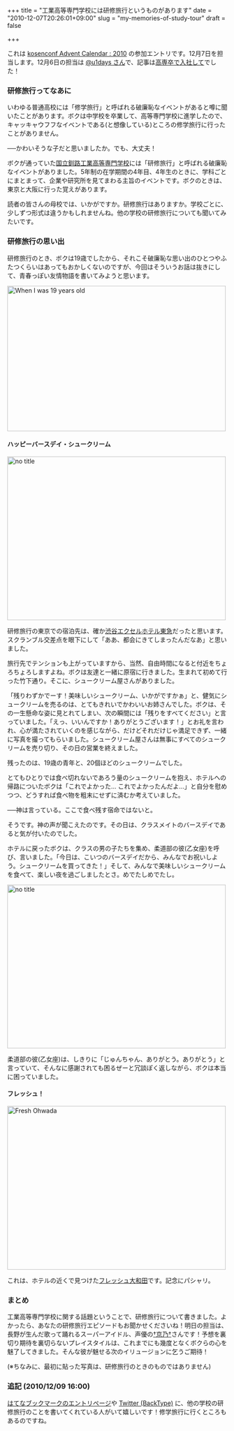 +++
title = "工業高等専門学校には研修旅行というものがあります"
date = "2010-12-07T20:26:01+09:00"
slug = "my-memories-of-study-tour"
draft = false

+++

<p>これは <a href="http://atnd.org/events/10508" title="kosenconf Advent Calendar : 2010 : ATND">kosenconf Advent Calendar : 2010</a> の参加エントリです。12月7日を担当します。12月6日の担当は <a href="http://twitter.com/#!/u1days" title="u1days/ゆーいち (u1days) on Twitter">@u1days さん</a>で、記事は<a href="http://u1days.cocolog-nifty.com/blog/2010/12/post-39c5.html" title="高専卒で入社して: u1daysの勉強ノート">高専卒で入社して</a>でした！</p>
<h3>研修旅行ってなあに</h3>
<p>いわゆる普通高校には「修学旅行」と呼ばれる破廉恥なイベントがあると噂に聞いたことがあります。ボクは中学校を卒業して、高等専門学校に進学したので、キャッキャウフフなイベントである(と想像している)ところの修学旅行に行ったことがありません。</p>
<p>──かわいそうな子だと思いましたか。でも、大丈夫！</p>
<p>ボクが通っていた<a href="http://www.kushiro-ct.ac.jp/" title="公式ウェブサイト - 釧路高専">国立釧路工業高等専門学校</a>には「研修旅行」と呼ばれる破廉恥なイベントがありました。5年制の在学期間の4年目、4年生のときに、学科ごとにまとまって、企業や研究所を見てまわる主旨のイベントです。ボクのときは、東京と大阪に行った覚えがあります。</p>
<p>読者の皆さんの母校では、いかがですか。研修旅行はありますか。学校ごとに、少しずつ形式は違うかもしれませんね。他の学校の研修旅行についても聞いてみたいです。</p>
<h3>研修旅行の思い出</h3>
<p>研修旅行のとき、ボクは19歳でしたから、それこそ破廉恥な思い出のひとつやふたつくらいはあってもおかしくないのですが、今回はそういうお話は抜きにして、青春っぽい友情物語を書いてみようと思います。</p>
<p><a href="http://www.flickr.com/photos/june29/5240943050/" title="When I was 19 years old by june29, on Flickr"><img src="http://farm6.static.flickr.com/5048/5240943050_951274afba.jpg" width="500" height="333" alt="When I was 19 years old" /></a></p>
<h4>ハッピーバースデイ・シュークリーム</h4>
<p><a href="http://www.flickr.com/photos/june29/93191052/" title="no title by june29, on Flickr"><img src="http://farm1.static.flickr.com/14/93191052_08e6f29dcc.jpg" width="500" height="375" alt="no title" /></a></p>
<p>研修旅行の東京での宿泊先は、確か<a href="http://www.shibuya-e.tokyuhotels.co.jp/ja/index.html" title="渋谷エクセルホテル東急">渋谷エクセルホテル東急</a>だったと思います。スクランブル交差点を眼下にして「ああ、都会にきてしまったんだなあ」と思いました。</p>
<p>旅行先でテンションも上がっていますから、当然、自由時間になると付近をちょろちょろしますよね。ボクは友達と一緒に原宿に行きました。生まれて初めて行った竹下通り。そこに、シュークリーム屋さんがありました。</p>
<p>「残りわずかでーす！美味しいシュークリーム、いかがですかぁ」と、健気にシュークリームを売るのは、とてもきれいでかわいいお姉さんでした。ボクは、その一生懸命な姿に見とれてしまい、次の瞬間には「残りをすべてください」と言っていました。「えっ、いいんですか！ありがとうございます！」とお礼を言われ、心が満たされていくのを感じながら、だけどそれだけじゃ満足できず、一緒に写真を撮ってもらいました。シュークリーム屋さんは無事にすべてのシュークリームを売り切り、その日の営業を終えました。</p>
<p>残ったのは、19歳の青年と、20個ほどのシュークリームでした。</p>
<p>とてもひとりでは食べ切れないであろう量のシュークリームを抱え、ホテルへの帰路についたボクは「これでよかった… これでよかったんだよ…」と自分を慰めつつ、どうすれば食べ物を粗末にせずに済むか考えていました。</p>
<p>──神は言っている。ここで食べ残す宿命ではないと。</p>
<p>そうです。神の声が聞こえたのです。その日は、クラスメイトのバースデイであると気が付いたのでした。</p>
<p>ホテルに戻ったボクは、クラスの男の子たちを集め、柔道部の彼(乙女座)を呼び、言いました。「今日は、こいつのバースデイだから、みんなでお祝いしよう。シュークリームを買ってきた！」そして、みんなで美味しいシュークリームを食べて、楽しい夜を過ごしましたとさ。めでたしめでたし。</p>
<p><a href="http://www.flickr.com/photos/june29/93191909/" title="no title by june29, on Flickr"><img src="http://farm1.static.flickr.com/16/93191909_79e0dada81.jpg" width="500" height="375" alt="no title" /></a></p>
<p>柔道部の彼(乙女座)は、しきりに「じゅんちゃん、ありがとう。ありがとう」と言っていて、そんなに感謝されても困るぜーと冗談ぽく返しながら、ボクは本当に困っていました。</p>
<h4>フレッシュ！</h4>
<p><a href="http://www.flickr.com/photos/june29/93187516/" title="Fresh Ohwada by june29, on Flickr"><img src="http://farm1.static.flickr.com/29/93187516_d2016c69dd.jpg" width="500" height="375" alt="Fresh Ohwada" /></a></p>
<p>これは、ホテルの近くで見つけた<a href="http://www.shibuya.info/S75966.html" title="フレッシュ大和田 - 渋谷 &gt; フルーツ、果物">フレッシュ大和田</a>です。記念にパシャリ。</p>
<h3>まとめ</h3>
<p>工業高等専門学校に関する話題ということで、研修旅行について書きました。よかったら、あなたの研修旅行エピソードもお聞かせくださいね！明日の担当は、長野が生んだ歌って踊れるスーパーアイドル、声優の<a href="http://twitter.com/kayno" title="諏訪　京乃　（Kayno Suwa） (kayno) on Twitter">†京乃†</a>さんです！予想を裏切り期待を裏切らないプレイスタイルは、これまでにも幾度となくボクらの心を魅了してきました。そんな彼が魅せる次のイリュージョンに乞うご期待！</p>
<p>(※ちなみに、最初に貼った写真は、研修旅行のときのものではありません)</p>
<h3>追記 (2010/12/09 16:00)</h3>
<p><a href="http://b.hatena.ne.jp/entry/june29.jp/2010/12/07/my-memories-of-study-tour/" title="はてなブックマーク - 工業高等専門学校には研修旅行というものがあります - 準二級.jp">はてなブックマークのエントリページ</a>や <a href="http://www.backtype.com/page/june29.jp%2F2010%2F12%2F07%2Fmy-memories-of-study-tour%2F/conversations" title="工業高等専門学校には研修旅行というものがあります… — BackType">Twitter (BackType)</a> に、他の学校の研修旅行のことを書いてくれている人がいて嬉しいです！修学旅行に行くところもあるのですね。</p>

